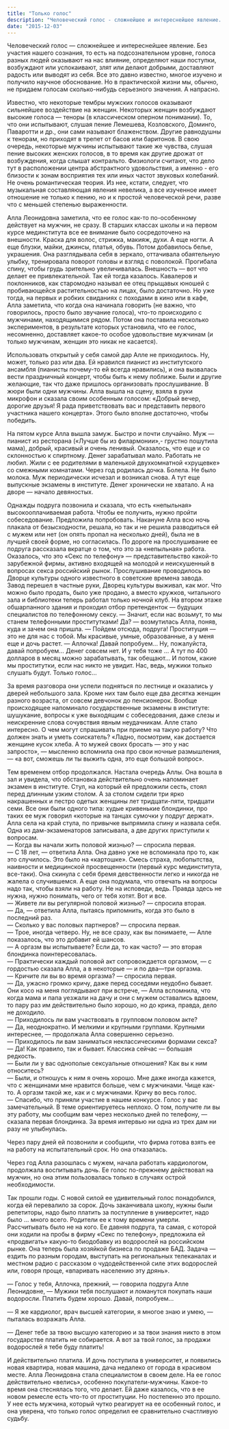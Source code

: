 ```yaml
---
title: "Только голос"
description: "Человеческий голос - сложнейшее и интереснейшее явление. Без участия нашего сознания, то есть на подсознательном уровне, голоса разных людей оказывают на нас влияние, определяют наши поступки, возбуждают или успокаивают, злят или делают добрыми, доставляют радость или выводят из себя. Все это давно известно, многое изучено и получило научное обоснование. Но в практической жизни мы, обычно, не придаем голосам сколько-нибудь серьезного значения. А напрасно."
date: "2015-12-03"
---
```


Человеческий голос — сложнейшее и интереснейшее явление. Без участия нашего сознания, то есть на подсознательном уровне, голоса разных людей оказывают на нас влияние, определяют наши поступки, возбуждают или успокаивают, злят или делают добрыми, доставляют радость или выводят из себя. Все это давно известно, многое изучено и получило научное обоснование. Но в практической жизни мы, обычно, не придаем голосам сколько-нибудь серьезного значения. А напрасно.

Известно, что некоторые тембры мужских голосов оказывают сильнейшее воздействие на женщин. Некоторых женщин возбуждают высокие голоса — теноры (в классическом оперном понимании). То, что они испытывают, слушая пение Лемешева, Козловского, Доминго, Паваротти и др., они сами называют блаженством. Другие равнодушны к тенорам, но приходят в трепет от басов или баритонов. В свою очередь, некоторые мужчины испытывают такие же чувства, слушая пение высоких женских голосов, в то время как другие дрожат от возбуждения, когда слышат контральто. Физиологи считают, что дело тут в расположении центра абстрактного удовольствия, а именно - его близости к зонам восприятия тех или иных частот звуковых колебаний. Не очень романтическая теория. Из нее, кстати, следует, что музыкальная составляющая явления невелика, а все изученное имеет отношение не только к пению, но и к простой человеческой речи, разве что с меньшей степенью выраженности. 

Алла Леонидовна заметила, что ее голос как-то по-особенному действует на мужчин, не сразу. В старших классах школы и на первом курсе мединститута все ее внимание было сосредоточено на внешности. Краска для волос, стрижка, макияж, духи. А еще ногти. А еще блузки, майки, джинсы, платья, обувь. Потом добавилось белье, украшения. Она разглядывала себя в зеркало, оттачивала обаятельную улыбку, тренировала поворот головы и взгляд с поволокой. Прогибала спину, чтобы грудь зрительно увеличивалась. Внешность — вот что делает ее привлекательной. Так ей тогда казалось. Кавалеров и поклонников, как старомодно называл ее отец прыщавых юношей с пробивающейся растительностью на лицах, было достаточно. Но уже тогда, на первых и робких свиданиях с походами в кино или в кафе, Алла заметила, что когда она начинала говорить (не важно, что говорилось, просто было звучание голоса), что-то происходило с мужчинами, находящимися рядом. Потом она поставила несколько экспериментов, в результате которых установила, что ее голос, несомненно, доставляет какое-то особое удовольствие мужчинам (и только мужчинам, женщин это никак не касается).

Использовать открытый у себя самой дар Алле не приходилось. Ну, может, только раз или два. Ей нравился пианист из институтского ансамбля (пианисты почему-то ей всегда нравились), и она вызвалась вести праздничный концерт, чтобы быть к нему поближе. Были и другие желающие, так что даже пришлось организовать прослушивание. В жюри были одни мужчины. Алла вышла на сцену, взяла в руки микрофон и сказала своим особенным голосом: «Добрый вечер, дорогие друзья! Я рада приветствовать вас и представить первого участника нашего концерта». Этого было вполне достаточно, чтобы победить.

На пятом курсе Алла вышла замуж. Быстро и почти случайно. Муж — пианист из ресторана («Лучше бы из филармонии»,- грустно пошутила мама), добрый, красивый и очень ленивый. Оказалось, что еще и со склонностью к спиртному. Денег зарабатывал мало. Работать не любил. Жили с ее родителями в маленькой двухкомнатной «хрущевке» со смежными комнатами. Через год родилась дочка. Болела. Не было молока. Муж периодически исчезал и возникал снова. А тут еще выпускные экзамены в институте. Денег хронически не хватало. А на дворе — начало девяностых.

Однажды подруга позвонила и сказала, что есть «непыльная» высокооплачиваемая работа. Чтобы ее получить, нужно пройти собеседование. Предложила попробовать. Накануне Алла всю ночь плакала от безысходности, решала, но так и не решила разводиться ей с мужем или нет (он опять пропал на несколько дней), была не в лучшей своей форме, но согласилась. По дороге на прослушивание ее подруга рассказала вкратце о том, что это за «непыльная» работа. Оказалось, что это «Секс по телефону» — представительство какой-то зарубежной фирмы, активно входящей на молодой и неискушенный в вопросах секса российский рынок. Прослушивание проводилось во Дворце культуры одного известного в советские времена завода. Завод перешел в частные руки, Дворец культуры выживал, как мог. Что можно было продать, было уже продано, а вместо кружков, читального зала и библиотеки теперь работал только ночной клуб. На втором этаже обшарпанного здания и проходил отбор претенденток — будущих специалистов по телефонному сексу. 
—&nbsp;Значит, если нас возьмут, то мы станем телефонными проститутками! Да? — возмутилась Алла, поняв, куда и зачем она пришла. — Пойдем отсюда, подруга! Проституция — это не для нас с тобой. Мы красивые, умные, образованные, а у меня еще и дочь растет. 
—&nbsp;Аллочка! Давай попробуем... Ну, пожалуйста, давай попробуем... Денег совсем нет. И у тебя тоже ... А тут по 400 долларов в месяц можно зарабатывать, так обещают... И потом, какие мы проститутки, если нас никто не увидит. Нас, ведь, мужики только слушать будут. Только голос...

За время разговора они успели подняться по лестнице и оказались у дверей небольшого зала. Кроме них там было еще два десятка женщин разного возраста, от совсем девчонок до пенсионерок. Вообще происходящее напоминало государственные экзамены в институте: шушукание, вопросы к уже выходящим с собеседования, даже слезы и неискренние слова сочувствия явным неудачникам. Алле стало интересно. О чем могут спрашивать при приеме на такую работу? Что должен знать и уметь соискатель? «Ладно, посмотрим, как достается женщине кусок хлеба. А то мужей своих бросать — это у нас запросто», — мысленно вспомнила она про свои ночные размышления, —  «а вот, сможешь ли ты выжить одна, это еще большой вопрос».

Тем временем отбор продолжался. Настала очередь Аллы. Она вошла в зал и увидела, что обстановка действительно очень напоминает экзамен в институте. Стул, на который ей предложили сесть, стоял перед длинным узким столом. А за столом сидели три ярко накрашенных и пестро одетых женщины лет тридцати-пяти, тридцати семи. Все они были одного типа: худые кривенькие блондинки, про таких ее муж говорил «которые на танцах сумочки у подруг держат». Алла села на край стула, по привычке выпрямила спину и назвала себя. Одна из дам-экзаменаторов записывала, а две других приступили к вопросам.<br />
—&nbsp;Когда вы начали жить половой жизнью? — спросила первая.<br />
—&nbsp;С 18 лет, — ответила Алла. Она давно уже не вспоминала про то, как это случилось. Это было на «картошке». Смесь страха, любопытства, наивности и медицинской просвещенности (первый курс мединститута, все-таки). Она скинула с себя бремя девственности легко и никогда не жалела о случившемся. А еще она подумала, что отвечать на вопросы надо так, чтобы взяли на работу. Не на исповеди, ведь. Правда здесь не нужна, нужно понимать, чего от тебя хотят. Вот и все. <br />
—&nbsp;Живете ли вы регулярной половой жизнью? — спросила вторая.<br />
—&nbsp;Да, — ответила Алла, пытаясь припомнить, когда это было в последний раз.<br />
—&nbsp;Сколько у вас половых партнеров? — спросила первая.<br />
—&nbsp;Трое, иногда четверо. Ну, не все сразу, как вы понимаете, — Алле показалось, что это добавит ей шансов.<br />
—&nbsp;А оргазм вы испытываете? Если да, то как часто? — это вторая блондинка поинтересовалась.<br />
—&nbsp;Практически каждый половой акт сопровождается оргазмом, — с гордостью сказала Алла, а в некоторые — и по два—три оргазма. <br />
—&nbsp;Кричите ли вы во время оргазма? — спросила первая.<br />
—&nbsp;Да, ужасно громко кричу, даже перед соседями неудобно бывает. Они косо на меня поглядывают при встрече, — Алла вспомнила, что когда мама и папа уезжали на дачу и они с мужем оставались вдвоем, то пару раз им действительно было хорошо, но до крика, правда, дело не доходило.<br />
—&nbsp;Приходилось ли вам участвовать в групповом половом акте?<br />
—&nbsp;Да, неоднократно. И мелкими и крупными группами. Крупными интереснее, — продолжала Алла совершенно серьезно.<br />
—&nbsp;Приходилось ли вам заниматься неклассическими формами секса? <br />
—&nbsp;Да! Как правило, так и бывает. Классика сейчас — большая редкость.<br />
—&nbsp;Были ли у вас однополые сексуальные отношения? Как вы к ним относитесь?<br />
—&nbsp;Были, и отношусь к ним я очень хорошо. Мне даже иногда кажется, что с женщинами мне нравится больше, чем с мужчинами. Чище как-то. А оргазм такой же, как и с мужчинами. Кричу во весь голос.<br />
—&nbsp;Спасибо, что приняли участие в нашем конкурсе. Голос у вас замечательный. В теме ориентируетесь неплохо. О том, получите ли вы эту работу, мы сообщим вам через несколько дней по телефону, — сказала первая блондинка. За время интервью ни одна из трех дам ни разу не улыбнулась.

Через пару дней ей позвонили и сообщили, что фирма готова взять ее на работу на испытательный срок. Но она отказалась.

Через год Алла разошлась с мужем, начала работать кардиологом, продолжала воспитывать дочь. Ее голос по-прежнему действовал на мужчин, но она этим пользовалась только в случаях острой необходимости. 

Так прошли годы. С новой силой ее удивительный голос понадобился, когда ей перевалило за сорок. Дочь заканчивала школу, нужны были репетиторы, надо было платить за поступление в университет, надо было ... много всего. Родители ее к тому времени умерли. Рассчитывать было не на кого. Ее давняя подруга, та самая, с которой они ходили на пробы в фирму «Секс по телефону», предложила ей «продвигать» какую-то биодобавку из водорослей на российском рынке. Она теперь была хозяйкой бизнеса по продаже БАД. Задача — ездить по разным городам, выступать на региональных телеканалах и местном радио с рассказом о чудодейственной силе этих водорослей или, говоря проще, «впаривать населению эту дрянь». 

—&nbsp;Голос у тебя, Аллочка, прежний, — говорила подруга Алле Леонидовне, — Мужики тебя послушают и ломанутся покупать наши водоросли. Платить будем хорошо. Давай, попробуем...

—&nbsp;Я же кардиолог, врач высшей категории, я многое знаю и умею, — пыталась возражать Алла.

—&nbsp;Денег тебе за твою высшую категорию и за твои знания никто в этом государстве платить не собирается. А вот за твой голос, за продажи водорослей я тебе буду платить!

И действительно платила. И дочь поступила в университет, и появились новая квартира, новая машина, дача недалеко от города в красивом месте. Алла Леонидовна стала специалистом в своем деле. На ее голос действительно «велись», особенно покупатели-мужчины. Какое-то время она стеснялась того, что делает. Ей даже казалось, что в ее новом ремесле есть что-то от проституции. Но постепенно это прошло. У нее есть мужчина, который чутко реагирует на ее особенный голос, и она уверена, что только голос определил ее сравнительно счастливую судьбу. 

